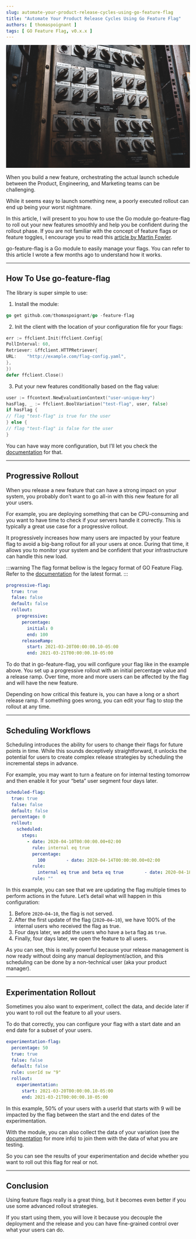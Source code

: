 ```yaml
---
slug: automate-your-product-release-cycles-using-go-feature-flag
title: "Automate Your Product Release Cycles Using Go Feature Flag"
authors: [ thomaspoignant ]
tags: [ GO Feature Flag, v0.x.x ]
---
```


![](./head.jpg)

When you build a new feature, orchestrating the actual launch schedule between the Product, Engineering, and Marketing
teams can be challenging.

While it seems easy to launch something new, a poorly executed rollout can end up being your worst nightmare.

In this article, I will present to you how to use the Go module go-feature-flag to roll out your new features smoothly
and help you be confident during the rollout phase. If you are not familiar with the concept of feature flags or feature
toggles, I encourage you to read
this [article by Martin Fowler](https://www.martinfowler.com/articles/feature-toggles.html).

go-feature-flag is a Go module to easily manage your flags. You can refer to this article I wrote a few months ago to
understand how it works.
<!-- truncate -->

---

## How To Use go-feature-flag

The library is super simple to use:

1. Install the module:

```go
go get github.com/thomaspoignant/go -feature-flag
```

2. Init the client with the location of your configuration file for your flags:

```go
err := ffclient.Init(ffclient.Config{
PollInterval: 60,
Retriever: &ffclient.HTTPRetriever{
URL:    "http://example.com/flag-config.yaml",
},
})
defer ffclient.Close()
```

3. Put your new features conditionally based on the flag value:

```go
user := ffcontext.NewEvaluationContext("user-unique-key")
hasFlag, _ := ffclient.BoolVariation("test-flag", user, false)
if hasFlag {
// flag "test-flag" is true for the user
} else {
// flag "test-flag" is false for the user
}
```

You can have way more configuration, but I’ll let you check
the [documentation](https://thomaspoignant.github.io/go-feature-flag/) for that.

---

## Progressive Rollout

When you release a new feature that can have a strong impact on your system, you probably don’t want to go all-in with
this new feature for all your users.

For example, you are deploying something that can be CPU-consuming and you want to have time to check if your servers
handle it correctly. This is typically a great use case for a progressive rollout.

It progressively increases how many users are impacted by your feature flag to avoid a big-bang rollout for all your
users at once. During that time, it allows you to monitor your system and be confident that your infrastructure can
handle this new load.

:::warning
The flag format bellow is the legacy format of GO Feature Flag.
Refer to the [documentation](/docs/configure_flag/flag_format) for the latest format.
:::

```yaml
progressive-flag:
  true: true
  false: false
  default: false
  rollout:
    progressive:
      percentage:
        initial: 0
        end: 100
      releaseRamp:
        start: 2021-03-20T00:00:00.10-05:00
        end: 2021-03-21T00:00:00.10-05:00
```

To do that in go-feature-flag, you will configure your flag like in the example above. You set up a progressive rollout
with an initial percentage value and a release ramp. Over time, more and more users can be affected by the flag and will
have the new feature.

Depending on how critical this feature is, you can have a long or a short release ramp. If something goes wrong, you can
edit your flag to stop the rollout at any time.

---

## Scheduling Workflows

Scheduling introduces the ability for users to change their flags for future points in time. While this sounds
deceptively straightforward, it unlocks the potential for users to create complex release strategies by scheduling the
incremental steps in advance.

For example, you may want to turn a feature on for internal testing tomorrow and then enable it for your “beta” user
segment four days later.

```yaml
scheduled-flag:
  true: true
  false: false
  default: false
  percentage: 0
  rollout:
    scheduled:
      steps:
        - date: 2020-04-10T00:00:00.00+02:00
          rule: internal eq true
          percentage:
            100        - date: 2020-04-14T00:00:00.00+02:00
          rule:
            internal eq true and beta eq true        - date: 2020-04-18T00:00:00.00+02:00
          rule: ""
```

In this example, you can see that we are updating the flag multiple times to perform actions in the future. Let’s detail
what will happen in this configuration:

1. Before `2020–04–10`, the flag is not served.
2. After the first update of the flag (`2020–04–10`), we have 100% of the internal users who received the flag as true.
3. Four days later, we add the users who have a `bet`a flag as `true`.
4. Finally, four days later, we open the feature to all users.

As you can see, this is really powerful because your release management is now ready without doing any manual
deployment/action, and this scheduling can be done by a non-technical user (aka your product manager).

---

## Experimentation Rollout

Sometimes you also want to experiment, collect the data, and decide later if you want to roll out the feature to all
your users.

To do that correctly, you can configure your flag with a start date and an end date for a subset of your users.

```yaml
experimentation-flag:
  percentage: 50
  true: true
  false: false
  default: false
  rule: userId sw "9"
  rollout:
    experimentation:
      start: 2021-03-20T00:00:00.10-05:00
      end: 2021-03-21T00:00:00.10-05:00
```

In this example, 50% of your users with a userId that starts with 9 will be impacted by the flag between the start and
the end dates of the experimentation.

With the module, you can also collect the data of your variation (see
the [documentation](https://thomaspoignant.github.io/go-feature-flag/data_collection/) for more info) to join them with
the data of what you are testing.

So you can see the results of your experimentation and decide whether you want to roll out this flag for real or not.

---

## Conclusion

Using feature flags really is a great thing, but it becomes even better if you use some advanced rollout strategies.

If you start using them, you will love it because you decouple the deployment and the release and you can have
fine-grained control over what your users can do.
